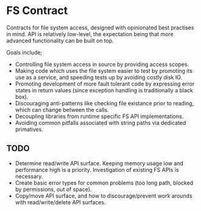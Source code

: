 # FS Contract

Contracts for file system access, designed with opinionated best practises in mind. API is relatively low-level, the expectation being that more advanced functionality can be built on top.

Goals include;

* Controlling file system access in source by providing access scopes.
* Making code which uses the file system easier to test by promoting its use as a service, and speeding tests up by avoiding costly disk IO.
* Promoting development of more fault tolerant code by expressing error states in return values (since exception handling is traditionally a black box).
* Discouraging anti-patterns like checking file existance prior to reading, which can change between the calls.
* Decoupling libraries from runtime specific FS API implementations.
* Avoiding common pitfalls associated with string paths via dedicated primatives.

## TODO

* Determine read/write API surface. Keeping memory usage low and performance high is a priority. Investigation of existing FS APIs is necessary.
* Create basic error types for common problems (too long path, blocked by permissions, out of space).
* Copy/move API surface, and how to discourage/prevent work arounds with read/write/delete API surfaces.
